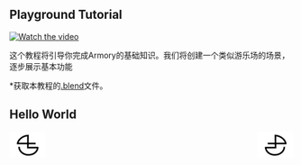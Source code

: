 ## Playground Tutorial

[![Watch the video](https://raw.github.com/GabLeRoux/WebMole/master/ressources/WebMole_Youtube_Video.png)](https://youtu.be/H5ylSfTfNg8)



这个教程将引导你完成Armory的基础知识。我们将创建一个类似游乐场的场景，逐步展示基本功能

*获取本教程的[.blend](https://github.com/armory3d/armory_tutorials/tree/master/playground)文件。

## Hello World




<a href="https://github.com/BlenderCN/blenderTutorial/blob/master/armory_docs/Setup.md">
  <img src="https://github.com/BlenderCN/blenderTutorial/blob/master/mDrivEngine/blenderpng/logoleft.png" align="left">
</a>
<a href="https://github.com/BlenderCN/blenderTutorial/blob/master/armory_docs/Tanks.md">
  <img src="https://github.com/BlenderCN/blenderTutorial/blob/master/mDrivEngine/blenderpng/logoright.png" align="right">
</a>
